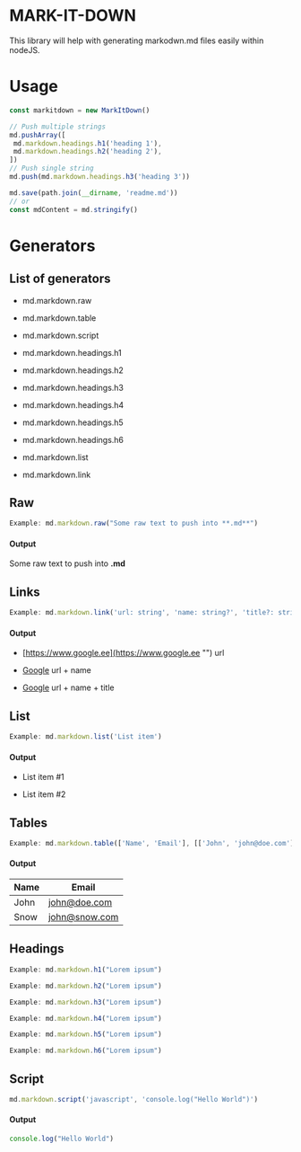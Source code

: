 # MARK-IT-DOWN
This library will help with generating markodwn.md files easily within nodeJS.
# Usage
```javascript
const markitdown = new MarkItDown()

// Push multiple strings
md.pushArray([
 md.markdown.headings.h1('heading 1'),
 md.markdown.headings.h2('heading 2'),
])
// Push single string
md.push(md.markdown.headings.h3('heading 3'))

md.save(path.join(__dirname, 'readme.md'))
// or
const mdContent = md.stringify()
```
# Generators
## List of generators
* md.markdown.raw
* md.markdown.table
* md.markdown.script
* md.markdown.headings.h1
* md.markdown.headings.h2
* md.markdown.headings.h3
* md.markdown.headings.h4
* md.markdown.headings.h5
* md.markdown.headings.h6
* md.markdown.list
* md.markdown.link
## Raw
```javascript
Example: md.markdown.raw("Some raw text to push into **.md**")
```
#### Output
Some raw text to push into **.md**
## Links
```javascript
Example: md.markdown.link('url: string', 'name: string?', 'title?: string')
```
#### Output
* [https://www.google.ee](https://www.google.ee "") url
* [Google](https://www.google.ee "") url + name
* [Google](https://www.google.ee "Google's homepage") url + name + title
## List
```javascript
Example: md.markdown.list('List item')
```
#### Output
* List item #1
* List item #2
## Tables
```javascript
Example: md.markdown.table(['Name', 'Email'], [['John', 'john@doe.com']])
```
#### Output
| Name | Email         |
| ---- | ------------- |
| John | john@doe.com  |
| Snow | john@snow.com |
## Headings
```javascript
Example: md.markdown.h1("Lorem ipsum")
```
```javascript
Example: md.markdown.h2("Lorem ipsum")
```
```javascript
Example: md.markdown.h3("Lorem ipsum")
```
```javascript
Example: md.markdown.h4("Lorem ipsum")
```
```javascript
Example: md.markdown.h5("Lorem ipsum")
```
```javascript
Example: md.markdown.h6("Lorem ipsum")
```
## Script
```javascript
md.markdown.script('javascript', 'console.log("Hello World")')
```
#### Output
```javascript
console.log("Hello World")
```